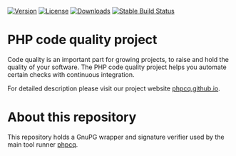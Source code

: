 [![Version](http://img.shields.io/packagist/v/phpcq/gnupg.svg?style=flat-square)](https://packagist.org/packages/phpcq/gnupg)
[![License](http://img.shields.io/packagist/l/phpcq/gnupg.svg?style=flat-square)](https://github.com/phpcq/gnupg/blob/master/LICENSE)
[![Downloads](http://img.shields.io/packagist/dt/phpcq/gnupg.svg?style=flat-square)](https://packagist.org/packages/phpcq/gnupg)
[![Stable Build Status](http://img.shields.io/travis/phpcq/gnupg/master.svg?style=flat-square)](https://travis-ci.org/phpcq/gnupg)

# PHP code quality project

Code quality is an important part for growing projects, to raise and hold the quality of your software.
The PHP code quality project helps you automate certain checks with continuous integration.

For detailed description please visit our project website [phpcq.github.io](https://phpcq.github.io/).

# About this repository

This repository holds a GnuPG wrapper and signature verifier used by the main tool runner [phpcq](https://github.com/phpcq/phpcq).
